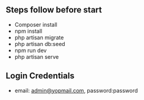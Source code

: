 ## Steps follow before start

- Composer install
- npm install
- php artisan migrate
- php artisan db:seed
- npm run dev
- php artisan serve

## Login Credentials
- email: admin@yopmail.com, password:password


